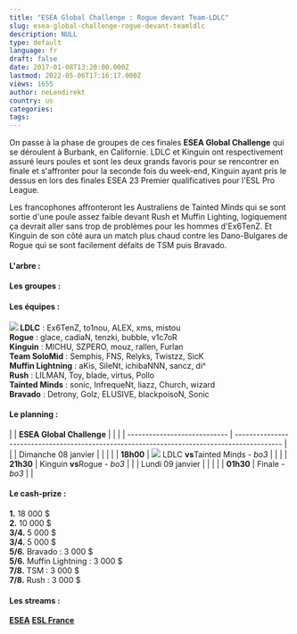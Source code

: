 ```yaml
---
title: "ESEA Global Challenge : Rogue devant Team-LDLC"
slug: esea-global-challenge-rogue-devant-teamldlc
description: NULL
type: default
language: fr
draft: false
date: 2017-01-08T13:20:00.000Z
lastmod: 2022-05-06T17:16:17.000Z
views: 1655
author: neLendirekt
country: us
categories:
tags:
---
```

On passe à la phase de groupes de ces finales **ESEA Global Challenge** qui se déroulent à Burbank, en Californie. LDLC et Kinguin ont respectivement assuré leurs poules et sont les deux grands favoris pour se rencontrer en finale et s'affronter pour la seconde fois du week-end, Kinguin ayant pris le dessus en lors des finales ESEA 23 Premier qualificatives pour l'ESL Pro League.

Les francophones affronteront les Australiens de Tainted Minds qui se sont sortie d'une poule assez faible devant Rush et Muffin Lighting, logiquement ça devrait aller sans trop de problèmes pour les hommes d'Ex6TenZ. Et Kinguin de son côté aura un match plus chaud contre les Dano-Bulgares de Rogue qui se sont facilement défaits de TSM puis Bravado.

####   **L'arbre :**

####   **Les groupes :**

#### Les équipes :

**![](/storage/countries/flag/europe_flag_580d21b984714.gif) LDLC** : Ex6TenZ, to1nou, ALEX, xms, mistou  
**Rogue** : glace, cadiaN, tenzki, bubble, v1c7oR  
**Kinguin** : MICHU, SZPERO, mouz, rallen, Furlan  
**Team SoloMid** : Semphis, FNS, Relyks, Twistzz, SicK  
**Muffin Lightning** : aKis, SileNt, ichibaNNN, sancz, di^  
**Rush** : LILMAN, Toy, blade, virtus, Pollo  
**Tainted Minds** : sonic, InfrequeNt, liazz, Church, wizard  
**Bravado** : Detrony, Golz, ELUSIVE, blackpoisoN, Sonic

#### Le planning :

| |  **ESEA Global Challenge** |                                                                                             |  |
| ---------------------------- | ------------------------------------------------------------------------------------------- |  |
| Dimanche 08 janvier          |                                                                                             |  |
| |  **18h00**                 | ![](/storage/countries/flag/europe_flag_580d21b984714.gif) LDLC **vs**Tainted Minds - _bo3_ |  |
| |  **21h30**                 | Kinguin **vs**Rogue - _bo3_                                                                 |  |
| Lundi 09 janvier             |                                                                                             |  |
| |  **01h30**                 | Finale - _bo3_                                                                              |  |

#### Le cash-prize :

**1.** 18 000 $  
**2.** 10 000 $  
**3/4.** 5 000 $  
**3/4.** 5 000 $  
**5/6.** Bravado : 3 000 $  
**5/6.** Muffin Lightning : 3 000 $  
**7/8.** TSM : 3 000 $  
**7/8.** Rush : 3 000 $

#### Les streams :

**[ESEA](https://www.twitch.tv/esea)** 
**[ESL France](https://www.twitch.tv/esl%5Fcsgo%5Ffr)**
